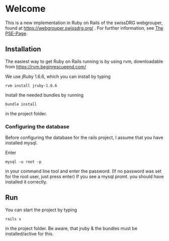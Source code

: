 # Welcome

This is a new implementation in Ruby on Rails of the swissDRG webgrouper, 
found at https://webgrouper.swissdrg.org/ . For further information, see [The PSE-Page](http://pym.unibe.ch/pse/wiki/doku.php?id=pse1:home).

## Installation

The easiest way to get Ruby on Rails running is by using rvm, downloadable from https://rvm.beginrescueend.com/

We use jRuby 1.6.6, which you can install by typing

	rvm install jruby-1.6.6
	
Install the needed bundles by running

	bundle install
	
in the project folder.

### Configuring the database

Before configuring the database for the rails project, I assume that you have installed mysql.

Enter
	
	mysql -u root -p

in your command line tool and enter the password. (If no password was set for the root user, just press enter)
If you see a mysql promt. you should have installed it correctly.



	
## Run

You can start the project by typing
	
	rails s

in the project folder. Be aware, that jruby & the bundles must be installed/active for this.
